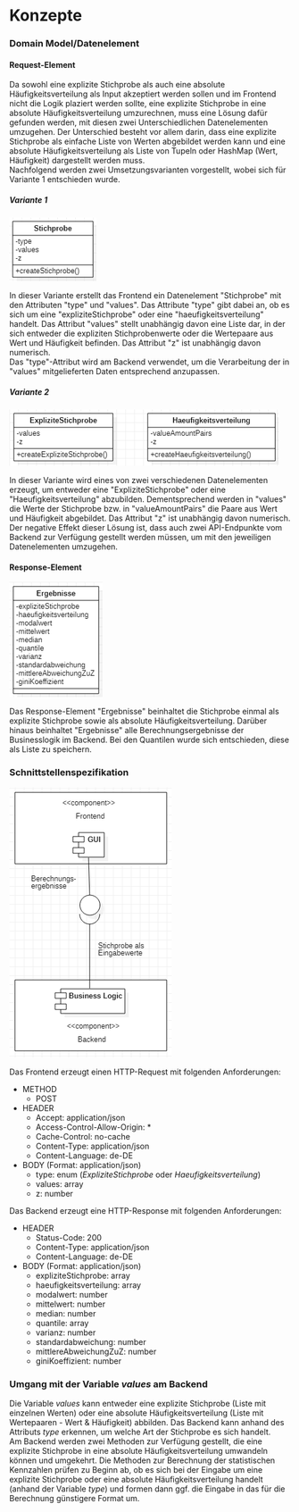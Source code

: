 # Konzepte

### Domain Model/Datenelement

#### Request-Element
Da sowohl eine explizite Stichprobe als auch eine absolute Häufigkeitsverteilung als Input akzeptiert werden sollen und im Frontend nicht die Logik plaziert werden sollte, eine explizite Stichprobe in eine absolute Häufigkeitsverteilung umzurechnen, muss eine Lösung dafür gefunden werden, mit diesen zwei Unterschiedlichen Datenelementen umzugehen. Der Unterschied besteht vor allem darin, dass eine explizite Stichprobe als einfache Liste von Werten abgebildet werden kann und eine absolute Häufigkeitsverteilung als Liste von Tupeln oder HashMap (Wert, Häufigkeit) dargestellt werden muss.  
Nachfolgend werden zwei Umsetzungsvarianten vorgestellt, wobei sich für Variante 1 entschieden wurde.

##### Variante 1
![Domain Model Variante 1](https://github.com/JulianGommlich/StatisticsCalculator/blob/main/docs/architecture_concept/assets/DomainModelVariant1.PNG)

In dieser Variante erstellt das Frontend ein Datenelement "Stichprobe" mit den Attributen "type" und "values". Das Attribute "type" gibt dabei an, ob es sich um eine "expliziteStichprobe" oder eine "haeufigkeitsverteilung" handelt. Das Attribut "values" stellt unabhängig davon eine Liste dar, in der sich entweder die expliziten Stichprobenwerte oder die Wertepaare aus Wert und Häufigkeit befinden. Das Attribut "z" ist unabhängig davon numerisch.  
Das "type"-Attribut wird am Backend verwendet, um die Verarbeitung der in "values" mitgelieferten Daten entsprechend anzupassen.

##### Variante 2
![Domain Model Variante 2](https://github.com/JulianGommlich/StatisticsCalculator/blob/main/docs/architecture_concept/assets/DomainModelVariant2.PNG)

In dieser Variante wird eines von zwei verschiedenen Datenelementen erzeugt, um entweder eine "ExpliziteStichprobe" oder eine "Haeufigkeitsverteilung" abzubilden. Dementsprechend werden in "values" die Werte der Stichprobe bzw. in "valueAmountPairs" die Paare aus Wert und Häufigkeit abgebildet. Das Attribut "z" ist unabhängig davon numerisch.  
Der negative Effekt dieser Lösung ist, dass auch zwei API-Endpunkte vom Backend zur Verfügung gestellt werden müssen, um mit den jeweiligen Datenelementen umzugehen.

#### Response-Element
![Domain Model Ergebnisse](https://github.com/JulianGommlich/StatisticsCalculator/blob/main/docs/architecture_concept/assets/DomainModel2.PNG)

Das Response-Element "Ergebnisse" beinhaltet die Stichprobe einmal als explizite Stichprobe sowie als absolute Häufigkeitsverteilung. Darüber hinaus beinhaltet "Ergebnisse" alle Berechnungsergebnisse der Businesslogik im Backend. Bei den Quantilen wurde sich entschieden, diese als Liste zu speichern.

### Schnittstellenspezifikation
![Schnittstellendiagramm](https://github.com/JulianGommlich/StatisticsCalculator/blob/main/docs/architecture_concept/assets/InterfaceDiagram.PNG)

Das Frontend erzeugt einen HTTP-Request mit folgenden Anforderungen:
- METHOD
    - POST
- HEADER
    - Accept: application/json
    - Access-Control-Allow-Origin: *
    - Cache-Control: no-cache
    - Content-Type: application/json
    - Content-Language: de-DE
- BODY (Format: application/json)
    - type: enum (_ExpliziteStichprobe_ oder _Haeufigkeitsverteilung_)
    - values: array
    - z: number

Das Backend erzeugt eine HTTP-Response mit folgenden Anforderungen:
- HEADER
    - Status-Code: 200
    - Content-Type: application/json
    - Content-Language: de-DE
- BODY (Format: application/json)
    - expliziteStichprobe: array
    - haeufigkeitsverteilung: array
    - modalwert: number
    - mittelwert: number
    - median: number
    - quantile: array
    - varianz: number
    - standardabweichung: number
    - mittlereAbweichungZuZ: number
    - giniKoeffizient: number

### Umgang mit der Variable _values_ am Backend
Die Variable _values_ kann entweder eine explizite Stichprobe (Liste mit einzelnen Werten) oder eine absolute Häufigkeitsverteilung (Liste mit Wertepaaren - Wert & Häufigkeit) abbilden. Das Backend kann anhand des Attributs _type_ erkennen, um welche Art der Stichprobe es sich handelt.  
Am Backend werden zwei Methoden zur Verfügung gestellt, die eine explizite Stichprobe in eine absolute Häufigkeitsverteilung umwandeln können und umgekehrt. Die Methoden zur Berechnung der statistischen Kennzahlen prüfen zu Beginn ab, ob es sich bei der Eingabe um eine explizite Stichprobe oder eine absolute Häufigkeitsverteilung handelt (anhand der Variable _type_) und formen dann ggf. die Eingabe in das für die Berechnung günstigere Format um.
